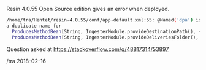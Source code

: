 Resin 4.0.55 Open Source edition gives an error when deployed.

```sh
/home/tra/Hentet/resin-4.0.55/conf/app-default.xml:55: @Named('dpa') is
a duplicate name for
  ProducesMethodBean[String, IngesterModule.provideDestinationPath(), {@javax.inject.Named(value=dpa.putfile.destinationpath), @Default(), @Any()}, name=dpa.putfile.destinationpath]
  ProducesMethodBean[String, IngesterModule.provideDeliveriesFolder(), {@javax.inject.Named(value=dpa.deliveries.folder), @Default(), @Any()}, name=dpa.deliveries.folder]
```


Question asked at https://stackoverflow.com/q/48817314/53897

/tra 2018-02-16
